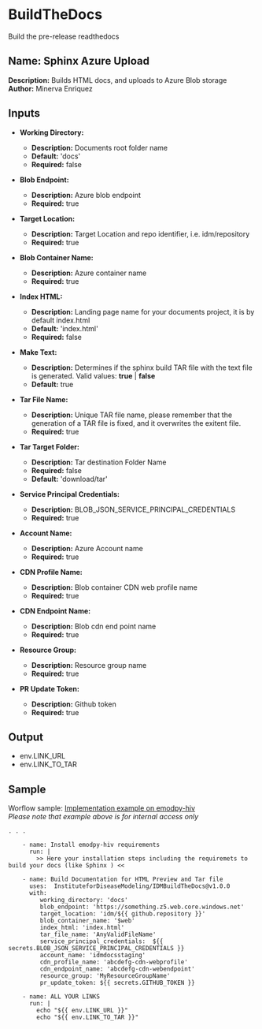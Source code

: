 # BuildTheDocs
Build the pre-release readthedocs

## Name: Sphinx Azure Upload
**Description:** Builds HTML docs, and uploads to Azure Blob storage  
**Author:** Minerva Enriquez

## Inputs
- **Working Directory:**
  - **Description:** Documents root folder name
  - **Default:** 'docs'
  - **Required:** false

- **Blob Endpoint:**
  - **Description:** Azure blob endpoint
  - **Required:** true

- **Target Location:**
  - **Description:** Target Location and repo identifier, i.e. idm/repository
  - **Required:** true

- **Blob Container Name:**
  - **Description:** Azure container name
  - **Required:** true

- **Index HTML:**
  - **Description:** Landing page name for your documents project, it is by default index.html
  - **Default:** 'index.html'
  - **Required:** false

- **Make Text:**
  - **Description:** Determines if the sphinx build TAR file with the text file is generated. Valid values: **true** | **false**
  - **Default:** true

- **Tar File Name:**
  - **Description:** Unique TAR file name, please remember that the generation of a TAR file is fixed, and it overwrites the exitent file.
  - **Required:** true

- **Tar Target Folder:**
  - **Description:** Tar destination Folder Name
  - **Required:** false
  - **Default:** 'download/tar'

- **Service Principal Credentials:**
  - **Description:** BLOB_JSON_SERVICE_PRINCIPAL_CREDENTIALS
  - **Required:** true

- **Account Name:**
  - **Description:** Azure Account name
  - **Required:** true

- **CDN Profile Name:**
  - **Description:** Blob container CDN web profile name
  - **Required:** true

- **CDN Endpoint Name:**
  - **Description:** Blob cdn end point name
  - **Required:** true

- **Resource Group:**
  - **Description:** Resource group name
  - **Required:** true

- **PR Update Token:**
  - **Description:** Github token
  - **Required:** true
 
## Output
-  env.LINK_URL
-  env.LINK_TO_TAR


## Sample
Worflow sample:
[Implementation example on emodpy-hiv](https://github.com/InstituteforDiseaseModeling/emodpy-hiv/blob/8255d344620976af2dfb7d7184569a1da912d795/.github/workflows/emodpy-hiv-docs-rebuild.yml#L41)
_</br>Please note that example above is for internal access only_

```
. . . 

    - name: Install emodpy-hiv requirements
      run: |
        >> Here your installation steps including the requiremets to build your docs (like Sphinx ) <<

    - name: Build Documentation for HTML Preview and Tar file
      uses:  InstituteforDiseaseModeling/IDMBuildTheDocs@v1.0.0
      with:
         working_directory: 'docs'
         blob_endpoint: 'https://something.z5.web.core.windows.net'
         target_location: 'idm/${{ github.repository }}'
         blob_container_name: '$web'
         index_html: 'index.html'
         tar_file_name: 'AnyValidFileName'
         service_principal_credentials:  ${{ secrets.BLOB_JSON_SERVICE_PRINCIPAL_CREDENTIALS }} 
         account_name: 'idmdocsstaging'
         cdn_profile_name: 'abcdefg-cdn-webprofile'
         cdn_endpoint_name: 'abcdefg-cdn-webendpoint'
         resource_group: 'MyResourceGroupName'
         pr_update_token: ${{ secrets.GITHUB_TOKEN }}

    - name: ALL YOUR LINKS
      run: |
        echo "${{ env.LINK_URL }}"
        echo "${{ env.LINK_TO_TAR }}"

```
